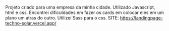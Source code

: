Projeto criado para uma empresa da minha cidade.
Utilizado Javascript, html e css.
Encontrei dificuldades em fazer os cards em colocar eles em um plano um atras do outro.
Utilizei Sass para o css.
SITE: https://landingpage-techno-solar.vercel.app/
